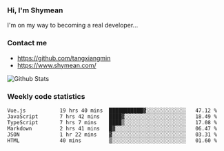 ### Hi, I'm Shymean

I'm on my way to becoming a real developer...

### Contact me

- <https://github.com/tangxiangmin>
- <https://www.shymean.com/>

![Github Stats](https://github-readme-stats.vercel.app/api?username=tangxiangmin&show_icons=true&theme=dark)


###  Weekly code statistics

<!--START_SECTION:waka-->

```text
Vue.js           19 hrs 40 mins  ███████████▓░░░░░░░░░░░░░   47.12 %
JavaScript       7 hrs 42 mins   ████▓░░░░░░░░░░░░░░░░░░░░   18.49 %
TypeScript       7 hrs 7 mins    ████▒░░░░░░░░░░░░░░░░░░░░   17.08 %
Markdown         2 hrs 41 mins   █▓░░░░░░░░░░░░░░░░░░░░░░░   06.47 %
JSON             1 hr 22 mins    ▓░░░░░░░░░░░░░░░░░░░░░░░░   03.31 %
HTML             40 mins         ▒░░░░░░░░░░░░░░░░░░░░░░░░   01.60 %
```

<!--END_SECTION:waka-->